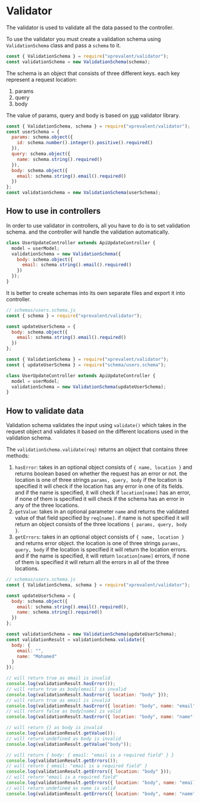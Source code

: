 # Validator

The validator is used to validate all the data passed to the controller.

To use the validator you must create a validation schema using `ValidationSchema` class and pass a `schema` to it.

```javascript
const { ValidationSchema } = require("xprevalent/validator");
const validationSchema = new ValidationSchema(schema);
```

The schema is an object that consists of three different keys. each key represent a request location:

1. params
2. query
3. body

The value of params, query and body is based on [yup](https://github.com/jquense/yup) validator library.

```javascript
const { ValidationSchema, schema } = require("xprevalent/validator");
const userSchema = {
  params: schema.object({
    id: schema.number().integer().positive().required()
  }),
  query: schema.object({
    name: schema.string().required()
  }),
  body: schema.object({
    email: schema.string().email().required()
  })
};
const validationSchema = new ValidationSchema(userSchema);
```

## How to use in controllers

In order to use validator in controllers, all you have to do is to set validation schema. and the controller will handle the validation automatically.

```javascript
class UserUpdateController extends ApiUpdateController {
  model = userModel;
  validationSchema = new ValidationSchema({
    body: schema.object({
      email: schema.string().email().required()
    })
  });
}
```

It is better to create schemas into its own separate files and export it into controller.

```javascript
// schemas/users.schema.js
const { schema } = require("xprevalent/validator");

const updateUserSchema = {
  body: schema.object({
    email: schema.string().email().required()
  })
};
```

```javascript
const { ValidationSchema } = require("xprevalent/validator");
const { updateUserSchema } = require("schema/users.schema");

class UserUpdateController extends ApiUpdateController {
  model = userModel;
  validationSchema = new ValidationSchema(updateUserSchema);
}
```

## How to validate data

Validation schema validates the input using `validate()` which takes in the request object and validates it based on the different locations used in the validation schema.

The `validationSchema.validate(req)` returns an object that contains three methods:

1. `hasError`: takes in an optional object consists of `{ name, location }` and returns boolean based on whether the request has an error or not.
   the location is one of three strings `params, query, body` if the location is specified it will check if the location has any error in one of its fields. and if the name is specified, it will check if `location[name]` has an error, if none of them is specified it will check if the schema has an error in any of the three locations.
2. `getValue`: takes in an optional parameter `name` and returns the validated value of that field specified by `req[name]`. if name is not specified it will return an object consists of the three locations `{ params, query, body }`.
3. `getErrors`: takes in an optional object consists of `{ name, location }` and returns error object. the location is one of three strings `params, query, body` if the location is specified it will return the location errors. and if the name is specified, it will return `location[name]` errors, if none of them is specified it will return all the errors in all of the three locations.

```javascript
// schemas/users.schema.js
const { ValidationSchema, schema } = require("xprevalent/validator");

const updateUserSchema = {
  body: schema.object({
    email: schema.string().email().required(),
    name: schema.string().required()
  })
};

const validationSchema = new ValidationSchema(updateUserSchema);
const validationResult = validationSchema.validate({
  body: {
    email: "",
    name: "Mohamed"
  }
});

// will return true as email is invalid
console.log(validationResult.hasError());
// will return true as body[email] is invalid
console.log(validationResult.hasError({ location: "body" }));
// will return true as email is invalid
console.log(validationResult.hasError({ location: "body", name: "email" }));
// will return false as body[name] is valid
console.log(validationResult.hasError({ location: "body", name: "name" }));

// will return {} as body is invalid
console.log(validationResult.getValue());
// will return undefined as body is invalid
console.log(validationResult.getValue("body"));

// will return { body: { email: "email is a required field" } }
console.log(validationResult.getErrors());
// will return { email: "email is a required field" }
console.log(validationResult.getErrors({ location: "body" }));
// will return "email is a required field"
console.log(validationResult.getErrors({ location: "body", name: "email" }));
// will return undefined as name is valid
console.log(validationResult.getErrors({ location: "body", name: "name" }));
```
